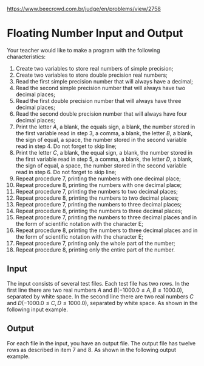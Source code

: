 https://www.beecrowd.com.br/judge/en/problems/view/2758

# Floating Number Input and Output

Your teacher would like to make a program with the following characteristics:

1. Create two variables to store real numbers of simple precision;
1. Create two variables to store double precision real numbers;
1. Read the first simple precision number that will always have a decimal;
1. Read the second simple precision number that will always have two decimal
   places;
1. Read the first double precision number that will always have three decimal
   places;
1. Read the second double precision number that will always have four decimal
   places;
1. Print the letter $A$, a blank, the equals sign, a blank, the number stored in
   the first variable read in step 3, a comma, a blank, the letter $B$, a blank,
   the sign of equal, a space, the number stored in the second variable read in
   step 4. Do not forget to skip line;
1. Print the letter $C$, a blank, the equal sign, a blank, the number stored in
   the first variable read in step 5, a comma, a blank, the letter $D$, a blank,
   the sign of equal, a space, the number stored in the second variable read in
   step 6. Do not forget to skip line;
1. Repeat procedure 7, printing the numbers with one decimal place;
1. Repeat procedure 8, printing the numbers with one decimal place;
1. Repeat procedure 7, printing the numbers to two decimal places;
1. Repeat procedure 8, printing the numbers to two decimal places;
1. Repeat procedure 7, printing the numbers to three decimal places;
1. Repeat procedure 8, printing the numbers to three decimal places;
1. Repeat procedure 7, printing the numbers to three decimal places and in the
   form of scientific notation with the character E;
1. Repeat procedure 8, printing the numbers to three decimal places and in the
   form of scientific notation with the character E;
1. Repeat procedure 7, printing only the whole part of the number;
1. Repeat procedure 8, printing only the entire part of the number.

## Input

The input consists of several test files. Each test file has two rows. In the
first line there are two real numbers $A$ and $B (-1000.0 \leq A, B \leq
1000.0)$, separated by white space. In the second line there are two real
numbers $C$ and $D (-1000.0 \leq C, D \leq 1000.0)$, separated by white space.
As shown in the following input example.

## Output

For each file in the input, you have an output file. The output file has twelve
rows as described in item 7 and 8. As shown in the following output example.
